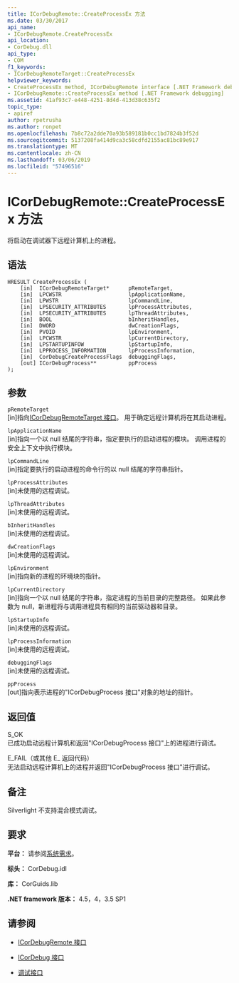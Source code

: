 ```yaml
---
title: ICorDebugRemote::CreateProcessEx 方法
ms.date: 03/30/2017
api_name:
- ICorDebugRemote.CreateProcessEx
api_location:
- CorDebug.dll
api_type:
- COM
f1_keywords:
- ICorDebugRemoteTarget::CreateProcessEx
helpviewer_keywords:
- CreateProcessEx method, ICorDebugRemote interface [.NET Framework debugging]
- ICorDebugRemote::CreateProcessEx method [.NET Framework debugging]
ms.assetid: 41af93c7-e448-4251-8d4d-413d38c635f2
topic_type:
- apiref
author: rpetrusha
ms.author: ronpet
ms.openlocfilehash: 7b8c72a2dde70a93b589181b0cc1bd7824b3f52d
ms.sourcegitcommit: 5137208fa414d9ca3c58cdfd2155ac81bc89e917
ms.translationtype: MT
ms.contentlocale: zh-CN
ms.lasthandoff: 03/06/2019
ms.locfileid: "57496516"
---
```

# <a name="icordebugremotecreateprocessex-method"></a>ICorDebugRemote::CreateProcessEx 方法
将启动在调试器下远程计算机上的进程。  
  
## <a name="syntax"></a>语法  
  
```  
HRESULT CreateProcessEx (  
    [in]  ICorDebugRemoteTarget*      pRemoteTarget,  
    [in]  LPCWSTR                     lpApplicationName,  
    [in]  LPWSTR                      lpCommandLine,  
    [in]  LPSECURITY_ATTRIBUTES       lpProcessAttributes,  
    [in]  LPSECURITY_ATTRIBUTES       lpThreadAttributes,  
    [in]  BOOL                        bInheritHandles,  
    [in]  DWORD                       dwCreationFlags,  
    [in]  PVOID                       lpEnvironment,  
    [in]  LPCWSTR                     lpCurrentDirectory,  
    [in]  LPSTARTUPINFOW              lpStartupInfo,  
    [in]  LPPROCESS_INFORMATION       lpProcessInformation,  
    [in]  CorDebugCreateProcessFlags  debuggingFlags,  
    [out] ICorDebugProcess**          ppProcess  
);  
```  
  
## <a name="parameters"></a>参数  
 `pRemoteTarget`  
 [in]指向[ICorDebugRemoteTarget 接口](../../../../docs/framework/unmanaged-api/debugging/icordebugremotetarget-interface.md)。 用于确定远程计算机将在其启动进程。  
  
 `lpApplicationName`  
 [in]指向一个以 null 结尾的字符串，指定要执行的启动进程的模块。 调用进程的安全上下文中执行模块。  
  
 `lpCommandLine`  
 [in]指定要执行的启动进程的命令行的以 null 结尾的字符串指针。  
  
 `lpProcessAttributes`  
 [in]未使用的远程调试。  
  
 `lpThreadAttributes`  
 [in]未使用的远程调试。  
  
 `bInheritHandles`  
 [in]未使用的远程调试。  
  
 `dwCreationFlags`  
 [in]未使用的远程调试。  
  
 `lpEnvironment`  
 [in]指向新的进程的环境块的指针。  
  
 `lpCurrentDirectory`  
 [in]指向一个以 null 结尾的字符串，指定进程的当前目录的完整路径。 如果此参数为 null，新进程将与调用进程具有相同的当前驱动器和目录。  
  
 `lpStartupInfo`  
 [in]未使用的远程调试。  
  
 `lpProcessInformation`  
 [in]未使用的远程调试。  
  
 `debuggingFlags`  
 [in]未使用的远程调试。  
  
 `ppProcess`  
 [out]指向表示进程的"ICorDebugProcess 接口"对象的地址的指针。  
  
## <a name="return-value"></a>返回值  
 S_OK  
 已成功启动远程计算机和返回"ICorDebugProcess 接口"上的进程进行调试。  
  
 E_FAIL（或其他 E_ 返回代码）  
 无法启动远程计算机上的进程并返回"ICorDebugProcess 接口"进行调试。  
  
## <a name="remarks"></a>备注  
 Silverlight 不支持混合模式调试。  
  
## <a name="requirements"></a>要求  
 **平台：** 请参阅[系统需求](../../../../docs/framework/get-started/system-requirements.md)。  
  
 **标头：** CorDebug.idl  
  
 **库：** CorGuids.lib  
  
 **.NET framework 版本：** 4.5，4，3.5 SP1  
  
## <a name="see-also"></a>请参阅
- [ICorDebugRemote 接口](../../../../docs/framework/unmanaged-api/debugging/icordebugremote-interface.md)
- [ICorDebug 接口](../../../../docs/framework/unmanaged-api/debugging/icordebug-interface.md)

- [调试接口](../../../../docs/framework/unmanaged-api/debugging/debugging-interfaces.md)
